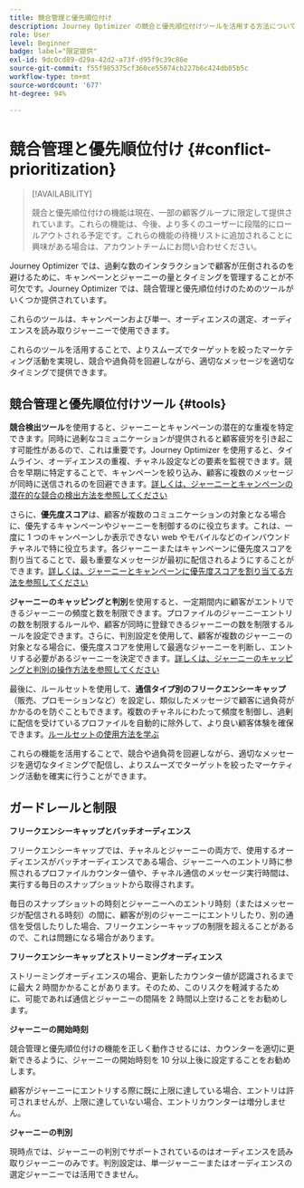 ```yaml
---
title: 競合管理と優先順位付け
description: Journey Optimizer の競合と優先順位付けツールを活用する方法について説明します。
role: User
level: Beginner
badge: label="限定提供"
exl-id: 9dc0cd89-d29a-42d2-a73f-d95f9c39c86e
source-git-commit: f55f985375cf360ce55074cb227b6c424db05b5c
workflow-type: tm+mt
source-wordcount: '677'
ht-degree: 94%

---
```


# 競合管理と優先順位付け {#conflict-prioritization}

>[!AVAILABILITY]
>
>競合と優先順位付けの機能は現在、一部の顧客グループに限定して提供されています。これらの機能は、今後、より多くのユーザーに段階的にロールアウトされる予定です。これらの機能の待機リストに追加されることに興味がある場合は、アカウントチームにお問い合わせください。

Journey Optimizer では、過剰な数のインタラクションで顧客が圧倒されるのを避けるために、キャンペーンとジャーニーの量とタイミングを管理することが不可欠です。Journey Optimizer では、競合管理と優先順位付けのためのツールがいくつか提供されています。

これらのツールは、キャンペーンおよび単一、オーディエンスの選定、オーディエンスを読み取りジャーニーで使用できます。

これらのツールを活用することで、よりスムーズでターゲットを絞ったマーケティング活動を実現し、競合や過負荷を回避しながら、適切なメッセージを適切なタイミングで提供できます。

## 競合管理と優先順位付けツール {#tools}

**競合検出ツール**&#x200B;を使用すると、ジャーニーとキャンペーンの潜在的な重複を特定できます。同時に過剰なコミュニケーションが提供されると顧客疲労を引き起こす可能性があるので、これは重要です。Journey Optimizer を使用すると、タイムライン、オーディエンスの重複、チャネル設定などの要素を監視できます。競合を早期に特定することで、キャンペーンを絞り込み、顧客に複数のメッセージが同時に送信されるのを回避できます。[詳しくは、ジャーニーとキャンペーンの潜在的な競合の検出方法を参照してください](conflicts.md)

さらに、**優先度スコア**&#x200B;は、顧客が複数のコミュニケーションの対象となる場合に、優先するキャンペーンやジャーニーを制御するのに役立ちます。これは、一度に 1 つのキャンペーンしか表示できない web やモバイルなどのインバウンドチャネルで特に役立ちます。各ジャーニーまたはキャンペーンに優先度スコアを割り当てることで、最も重要なメッセージが最初に配信されるようにすることができます。[詳しくは、ジャーニーとキャンペーンに優先度スコアを割り当てる方法を参照してください](priority-scores.md)

**ジャーニーのキャッピングと判別**&#x200B;を使用すると、一定期間内に顧客がエントリできるジャーニーの頻度と数を制限できます。プロファイルのジャーニーエントリの数を制限するルールや、顧客が同時に登録できるジャーニーの数を制限するルールを設定できます。さらに、判別設定を使用して、顧客が複数のジャーニーの対象となる場合に、優先度スコアを使用して最適なジャーニーを判断し、エントリする必要があるジャーニーを決定できます。[詳しくは、ジャーニーのキャッピングと判別の操作方法を参照してください](journey-capping.md)

最後に、ルールセットを使用して、**通信タイプ別のフリークエンシーキャップ**（販売、プロモーションなど）を設定し、類似したメッセージで顧客に過負荷がかかるのを防ぐこともできます。複数のチャネルにわたって頻度を制御し、過剰に配信を受けているプロファイルを自動的に除外して、より良い顧客体験を確保できます。[ルールセットの使用方法を学ぶ](../configuration/rule-sets.md)</li></ul>

これらの機能を活用することで、競合や過負荷を回避しながら、適切なメッセージを適切なタイミングで配信し、よりスムーズでターゲットを絞ったマーケティング活動を確実に行うことができます。

## ガードレールと制限

**フリークエンシーキャップとバッチオーディエンス**

フリークエンシーキャップでは、チャネルとジャーニーの両方で、使用するオーディエンスがバッチオーディエンスである場合、ジャーニーへのエントリ時に参照されるプロファイルカウンター値や、チャネル通信のメッセージ実行時間は、実行する毎日のスナップショットから取得されます。

毎日のスナップショットの時刻とジャーニーへのエントリ時刻（またはメッセージが配信される時刻）の間に、顧客が別のジャーニーにエントリしたり、別の通信を受信したりした場合、フリークエンシーキャップの制限を超えることがあるので、これは問題になる場合があります。

**フリークエンシーキャップとストリーミングオーディエンス**

ストリーミングオーディエンスの場合、更新したカウンター値が認識されるまでに最大 2 時間かかることがあります。そのため、このリスクを軽減するために、可能であれば通信とジャーニーの間隔を 2 時間以上空けることをお勧めします。

**ジャーニーの開始時刻**

競合管理と優先順位付けの機能を正しく動作させるには、カウンターを適切に更新できるように、ジャーニーの開始時刻を 10 分以上後に設定することをお勧めします。

顧客がジャーニーにエントリする際に既に上限に達している場合、エントリは許可されませんが、上限に達していない場合、エントリカウンターは増分しません。

**ジャーニーの判別**

現時点では、ジャーニーの判別でサポートされているのはオーディエンスを読み取りジャーニーのみです。判別設定は、単一ジャーニーまたはオーディエンスの選定ジャーニーでは活用できません。

